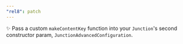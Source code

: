 ```yaml
---
"rel8": patch
---
```


✨ Pass a custom `makeContentKey` function into your `Junction`'s second constructor param, `JunctionAdvancedConfiguration`.
